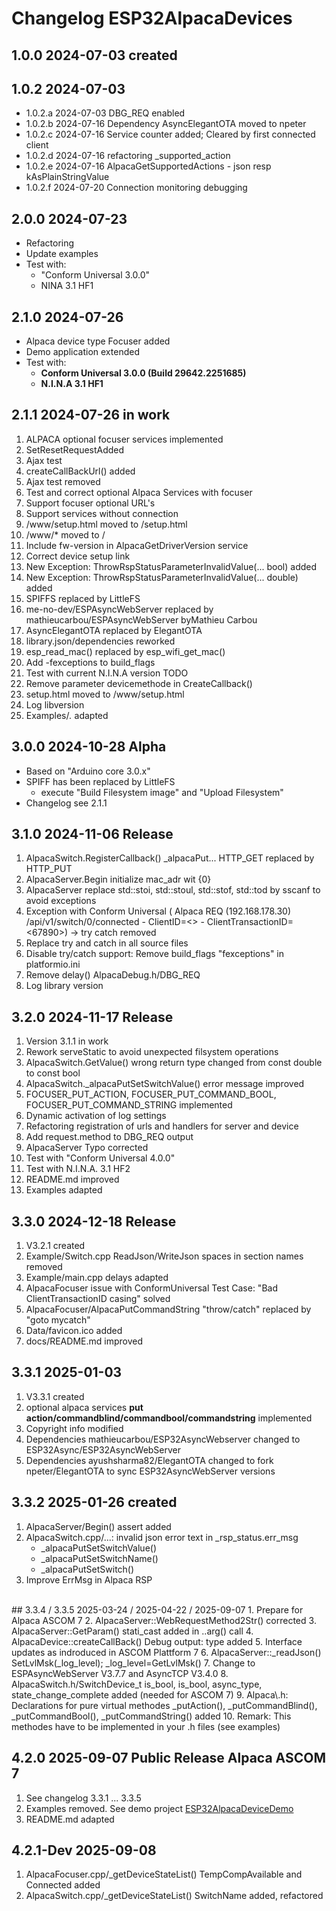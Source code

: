 # Changelog ESP32AlpacaDevices

## 1.0.0 2024-07-03 created

## 1.0.2 2024-07-03 
- 1.0.2.a 2024-07-03 DBG_REQ enabled
- 1.0.2.b 2024-07-16 Dependency AsyncElegantOTA moved to npeter
- 1.0.2.c 2024-07-16 Service counter added; Cleared by first connected client
- 1.0.2.d 2024-07-16 refactoring _supported_action
- 1.0.2.e 2024-07-16 AlpacaGetSupportedActions - json resp kAsPlainStringValue
- 1.0.2.f 2024-07-20 Connection monitoring debugging

## 2.0.0 2024-07-23 
- Refactoring 
- Update examples 
- Test with:
    - "Conform Universal 3.0.0"
    - NINA 3.1 HF1

## 2.1.0 2024-07-26
- Alpaca device type Focuser added
- Demo application extended 
- Test with:
    - **Conform Universal 3.0.0 (Build 29642.2251685)**
    - **N.I.N.A 3.1 HF1**

## 2.1.1 2024-07-26 in work
1. ALPACA optional focuser services implemented
2. SetResetRequestAdded
3. Ajax test 
4. createCallBackUrl() added
5. Ajax test removed 
6. Test and correct optional Alpaca Services with focuser
7. Support focuser optional URL's
8. Support services without connection
9. /www/setup.html moved to /setup.html
10. /www/* moved to /
11. Include fw-version in AlpacaGetDriverVersion service
12. Correct device setup link
13. New Exception: ThrowRspStatusParameterInvalidValue(... bool) added
14. New Exception: ThrowRspStatusParameterInvalidValue(... double) added
15. SPIFFS replaced by LittleFS
16. me-no-dev/ESPAsyncWebServer replaced by mathieucarbou/ESPAsyncWebServer byMathieu Carbou
17. AsyncElegantOTA replaced by ElegantOTA
18. library.json/dependencies reworked
19. esp_read_mac() replaced by esp_wifi_get_mac()
20. Add -fexceptions to build_flags
21. Test with current N.I.N.A version TODO
22. Remove parameter devicemethode in CreateCallback()
23. setup.html moved to /www/setup.html
24. Log libversion
25. Examples/*.* adapted

## 3.0.0 2024-10-28 Alpha
- Based on "Arduino core 3.0.x"  
- SPIFF has been replaced by LittleFS
    - execute "Build Filesystem image" and "Upload Filesystem"
- Changelog see 2.1.1

## 3.1.0 2024-11-06 Release
1. AlpacaSwitch.RegisterCallback() _alpacaPut... HTTP_GET replaced by HTTP_PUT
2. AlpacaServer.Begin initialize mac_adr wit {0}
3. AlpacaServer replace std::stoi, std::stoul, std::stof, std::tod by sscanf to avoid exceptions
4. Exception with Conform Universal ( Alpaca REQ (192.168.178.30) /api/v1/switch/0/connected - ClientID=<> - ClientTransactionID=<67890>) -> try catch removed
5. Replace try and catch in all source files
6. Disable try/catch support: Remove build_flags "fexceptions" in platformio.ini
7. Remove delay() AlpacaDebug.h/DBG_REQ 
8. Log library version

## 3.2.0 2024-11-17 Release 
1. Version 3.1.1 in work
2. Rework serveStatic to avoid unexpected filsystem operations
3. AlpacaSwitch.GetValue() wrong return type changed from const double to const bool
4. AlpacaSwitch._alpacaPutSetSwitchValue() error message improved
5. FOCUSER_PUT_ACTION, FOCUSER_PUT_COMMAND_BOOL, FOCUSER_PUT_COMMAND_STRING implemented
6. Dynamic activation of log settings  
7. Refactoring registration of urls and handlers for server and device 
8. Add request.method to DBG_REQ output
9. AlpacaServer Typo corrected
10. Test with "Conform Universal 4.0.0"
11. Test with N.I.N.A. 3.1 HF2 
12. README.md improved
13. Examples adapted

## 3.3.0 2024-12-18 Release
1. V3.2.1 created
2. Example/Switch.cpp ReadJson/WriteJson spaces in section names removed
3. Example/main.cpp delays adapted
4. AlpacaFocuser issue with ConformUniversal Test Case: "Bad ClientTransactionID casing" solved
5. AlpacaFocuser/AlpacaPutCommandString "throw/catch" replaced by "goto mycatch"
6. Data/favicon.ico added
7. docs/README.md improved

## 3.3.1 2025-01-03
1. V3.3.1 created
2. optional alpaca services **put action/commandblind/commandbool/commandstring** implemented
3. Copyright info modified
4. Dependencies mathieucarbou/ESP32AsyncWebserver changed to ESP32Async/ESP32AsyncWebServer 
5. Dependencies ayushsharma82/ElegantOTA changed to fork npeter/ElegantOTA to sync ESP32AsyncWebServer versions

## 3.3.2 2025-01-26 created
1. AlpacaServer/Begin() assert added 
2. AlpacaSwitch.cpp/...:  invalid json error text in _rsp_status.err_msg
    - _alpacaPutSetSwitchValue()
    - _alpacaPutSetSwitchName() 
    - _alpacaPutSetSwitch()
3. Improve ErrMsg in Alpaca RSP
<br>
## 3.3.4 / 3.3.5 2025-03-24 / 2025-04-22 / 2025-09-07
1. Prepare for Alpaca ASCOM 7
2. AlpacaServer::WebRequestMethod2Str() corrected
3. AlpacaServer::GetParam() stati_cast added in ..arg() call
4. AlpacaDevice::createCallBack() Debug output: type added
5. Interface updates as indroduced in ASCOM Plattform 7
6. AlpacaServer::_readJson() SetLvlMsk(_log_level); _log_level=GetLvlMsk()
7. Change to ESPAsyncWebServer V3.7.7 and AsyncTCP V3.4.0
8. AlpacaSwitch.h/SwitchDevice_t is_bool, is_bool, async_type, state_change_complete added (needed for ASCOM 7)
9. Alpaca\<DeviceType\>.h: Declarations for pure virtual methodes _putAction(), _putCommandBlind(), _putCommandBool(), _putCommandString() added
10. Remark: This methodes have to be implemented in your <DeviceType>.h files (see examples)

## 4.2.0 2025-09-07 Public Release Alpaca ASCOM 7 

1. See changelog 3.3.1 ... 3.3.5
2. Examples removed. See demo project [ESP32AlpacaDeviceDemo](https://github.com/npeter/)
3. README.md adapted

## 4.2.1-Dev 2025-09-08

1. AlpacaFocuser.cpp/_getDeviceStateList() TempCompAvailable and Connected added
2. AlpacaSwitch.cpp/_getDeviceStateList() SwitchName added, refactored




